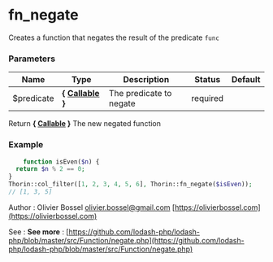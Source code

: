 # fn_negate

Creates a function that negates the result of the predicate `func`



### Parameters
Name  |  Type  |  Description  |  Status  |  Default
------------  |  ------------  |  ------------  |  ------------  |  ------------
$predicate  |  **{ [Callable](http://php.net/manual/en/language.types.callable.php) }**  |  The predicate to negate  |  required  |

Return **{ [Callable](http://php.net/manual/en/language.types.callable.php) }** The new negated function

### Example
```php
	function isEven($n) {
  return $n % 2 == 0;
}
Thorin::col_filter([1, 2, 3, 4, 5, 6], Thorin::fn_negate($isEven));
// [1, 3, 5]
```
Author : Olivier Bossel [olivier.bossel@gmail.com](mailto:olivier.bossel@gmail.com) [https://olivierbossel.com](https://olivierbossel.com)

See : **See more** : [https://github.com/lodash-php/lodash-php/blob/master/src/Function/negate.php](https://github.com/lodash-php/lodash-php/blob/master/src/Function/negate.php)